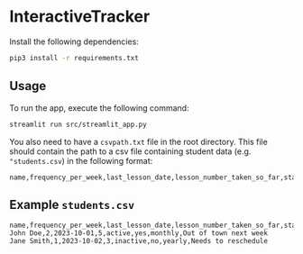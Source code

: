 # InteractiveTracker

Install the following dependencies:

```bash
pip3 install -r requirements.txt
```

## Usage

To run the app, execute the following command:

```bash
streamlit run src/streamlit_app.py
```

You also need to have a `csvpath.txt` file in the root directory. This file should contain the path to a csv file containing student data (e.g. `"students.csv`) in the following format:

```csv
name,frequency_per_week,last_lesson_date,lesson_number_taken_so_far,status,is_online,billing_cycle,note
```

## Example `students.csv`

```csv
name,frequency_per_week,last_lesson_date,lesson_number_taken_so_far,status,is_online,billing_cycle,note
John Doe,2,2023-10-01,5,active,yes,monthly,Out of town next week
Jane Smith,1,2023-10-02,3,inactive,no,yearly,Needs to reschedule
```

